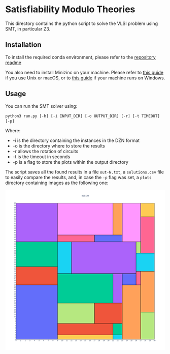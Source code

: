 # Satisfiability Modulo Theories

This directory contains the python script to solve the VLSI problem using SMT, in particular Z3.

## Installation

To install the required conda environment, please refer to the [repository readme](../../README.md)

You also need to install Minizinc on your machine. Please refer to [this guide](https://www.minizinc.org/doc-2.5.5/en/installation_detailed_linux.html) if you use Unix or macOS, or to [this guide](https://www.minizinc.org/doc-2.5.5/en/installation_detailed_windows.html) if your machine runs on Windows.  

## Usage

You can run the SMT solver using:

```shell
python3 run.py [-h] [-i INPUT_DIR] [-o OUTPUT_DIR] [-r] [-t TIMEOUT] [-p]
```

Where:
- -i is the directory containing the instances in the DZN format
- -o is the directory where to store the results
- -r allows the rotation of circuits
- -t is the timeout in seconds
- -p is a flag to store the plots within the output directory

The script saves all the found results in a file `out-N.txt`, a `solutions.csv` file to easily compare the results, and, in case the `-p` flag was set, a `plots` directory containing images as the following one:

![image](/SMT/out/basic/plots/out-39.png)